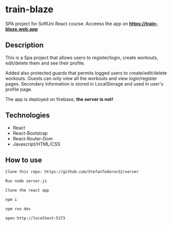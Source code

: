 # train-blaze
SPA project for SoftUni React course. 
Acceess the app on **https://train-blaze.web.app**

## Description
This is a Spa project that allows users to register/login, create workouts, edit/delete them and see their profile.

Added also protected guards that permits logged users to create/edit/delete workouts. Guests can only view all the workouts and view login/register pages. Secondary information is stored in LocalStorage and used in user's profile page.

The app is deployed on firebase, **the server is not!**


## Technologies

* React
* React-Bootstrap
* React-Router-Dom
* Javascript/HTML/CSS

## How to use

```sh
Clone this repo: https://github.com/StefanTodorov32/server
```

```sh
Run node server.js
```

```sh
Clone the react app
```

```sh
npm i
```

```sh
npm run dev
```

```sh
open http://localhost:5173
```
